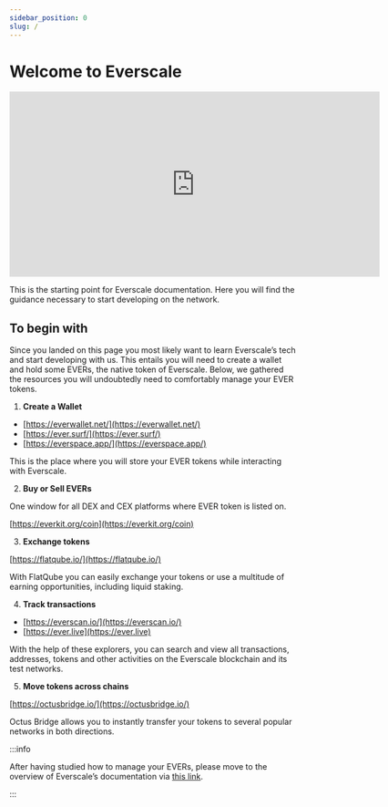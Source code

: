 ```yaml
---
sidebar_position: 0
slug: /
---
```


# Welcome to Everscale 

<iframe width="650" height="325" src="https://www.youtube.com/embed/G7oMhqOIOIM" title="YouTube video player" frameborder="0" allow="accelerometer; autoplay; clipboard-write; encrypted-media; gyroscope; picture-in-picture; web-share" allowfullscreen></iframe>

This is the starting point for Everscale documentation. Here you will find the guidance necessary to start developing on the network. 

## To begin with

Since you landed on this page you most likely want to learn Everscale’s tech and start developing with us. This entails you will need to create a wallet and hold some EVERs, the native token of Everscale. Below, we gathered the resources you will undoubtedly need to comfortably manage your EVER tokens.  

1. **Create a Wallet** 

- [https://everwallet.net/](https://everwallet.net/)
- [https://ever.surf/](https://ever.surf/)
- [https://everspace.app/](https://everspace.app/)

This is the place where you will store your EVER tokens while interacting with Everscale.

2. **Buy or Sell EVERs**

One window for all DEX and CEX platforms where EVER token is listed on. 

[https://everkit.org/coin](https://everkit.org/coin) 

3. **Exchange tokens**


[https://flatqube.io/](https://flatqube.io/) 


With FlatQube you can easily exchange your tokens or use a multitude of earning opportunities, including liquid staking.

4. **Track transactions**


- [https://everscan.io/](https://everscan.io/) 
- [https://ever.live](https://ever.live)


With the help of these explorers, you can search and view all transactions, addresses, tokens and other activities on the Everscale blockchain and its test networks.

5. **Move tokens across chains**


[https://octusbridge.io/](https://octusbridge.io/) 

Octus Bridge allows you to instantly transfer your tokens to several popular networks in both directions.

:::info

After having studied how to manage your EVERs, please move to the overview of Everscale’s documentation via [this link](overview/overview.md).

:::

